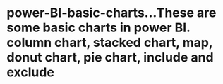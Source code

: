 # power-BI-basic-charts...These are some basic charts in power BI. column chart, stacked chart, map, donut chart, pie chart, include and exclude
